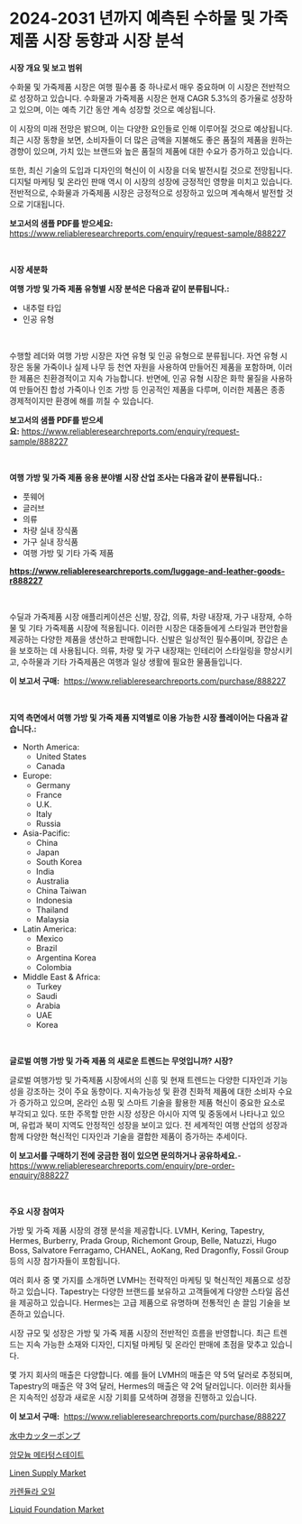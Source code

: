<p><h1>2024-2031 년까지 예측된 수하물 및 가죽제품 시장 동향과 시장 분석</h1></p><p><strong>시장 개요 및 보고 범위</strong></p>
<p><p>수화물 및 가죽제품 시장은 여행 필수품 중 하나로서 매우 중요하며 이 시장은 전반적으로 성장하고 있습니다. 수화물과 가죽제품 시장은 현재 CAGR 5.3%의 증가율로 성장하고 있으며, 이는 예측 기간 동안 계속 성장할 것으로 예상됩니다. </p><p>이 시장의 미래 전망은 밝으며, 이는 다양한 요인들로 인해 이루어질 것으로 예상됩니다. 최근 시장 동향을 보면, 소비자들이 더 많은 금액을 지불해도 좋은 품질의 제품을 원하는 경향이 있으며, 가치 있는 브랜드와 높은 품질의 제품에 대한 수요가 증가하고 있습니다.</p><p>또한, 최신 기술의 도입과 디자인의 혁신이 이 시장을 더욱 발전시킬 것으로 전망됩니다. 디지털 마케팅 및 온라인 판매 역시 이 시장의 성장에 긍정적인 영향을 미치고 있습니다. 전반적으로, 수화물과 가죽제품 시장은 긍정적으로 성장하고 있으며 계속해서 발전할 것으로 기대됩니다.</p></p>
<p><strong>보고서의 샘플 PDF를 받으세요:</strong> <a href="https://www.reliableresearchreports.com/enquiry/request-sample/888227">https://www.reliableresearchreports.com/enquiry/request-sample/888227</a></p>
<p>&nbsp;</p>
<p><strong>시장 세분화</strong></p>
<p><strong>여행 가방 및 가죽 제품 유형별 시장 분석은 다음과 같이 분류됩니다.:</strong></p>
<p><ul><li>내추럴 타입</li><li>인공 유형</li></ul></p>
<p>&nbsp;</p>
<p><p>수행할 레더와 여행 가방 시장은 자연 유형 및 인공 유형으로 분류됩니다. 자연 유형 시장은 동물 가죽이나 실제 나무 등 천연 자원을 사용하여 만들어진 제품을 포함하며, 이러한 제품은 친환경적이고 지속 가능합니다. 반면에, 인공 유형 시장은 화학 물질을 사용하여 만들어진 합성 가죽이나 인조 가방 등 인공적인 제품을 다루며, 이러한 제품은 종종 경제적이지만 환경에 해를 끼칠 수 있습니다.</p></p>
<p><strong>보고서의 샘플 PDF를 받으세요:</strong>&nbsp;<a href="https://www.reliableresearchreports.com/enquiry/request-sample/888227">https://www.reliableresearchreports.com/enquiry/request-sample/888227</a></p>
<p>&nbsp;</p>
<p><strong> 여행 가방 및 가죽 제품 응용 분야별 시장 산업 조사는 다음과 같이 분류됩니다.:</strong></p>
<p><ul><li>풋웨어</li><li>글러브</li><li>의류</li><li>차량 실내 장식품</li><li>가구 실내 장식품</li><li>여행 가방 및 기타 가죽 제품</li></ul></p>
<p><strong><a href="https://www.reliableresearchreports.com/luggage-and-leather-goods-r888227">https://www.reliableresearchreports.com/luggage-and-leather-goods-r888227</a></strong></p>
<p>&nbsp;</p>
<p><p>수딜과 가죽제품 시장 애플리케이션은 신발, 장갑, 의류, 차량 내장재, 가구 내장재, 수하물 및 기타 가죽제품 시장에 적용됩니다. 이러한 시장은 대중들에게 스타일과 편안함을 제공하는 다양한 제품을 생산하고 판매합니다. 신발은 일상적인 필수품이며, 장갑은 손을 보호하는 데 사용됩니다. 의류, 차량 및 가구 내장재는 인테리어 스타일링을 향상시키고, 수하물과 기타 가죽제품은 여행과 일상 생활에 필요한 물품들입니다.</p></p>
<p><strong>이 보고서 구매:</strong>&nbsp; <a href="https://www.reliableresearchreports.com/purchase/888227">https://www.reliableresearchreports.com/purchase/888227</a></p>
<p>&nbsp;</p>
<p><strong>지역 측면에서 여행 가방 및 가죽 제품 지역별로 이용 가능한 시장 플레이어는 다음과 같습니다.:</strong></p>
<p><ul>
    <li>
        North America:
        <ul>
            <li>United States</li>
            <li>Canada</li>
        </ul>
    </li>
    <li>
        Europe:
        <ul>
            <li>Germany</li>
            <li>France</li>
            <li>U.K.</li>
            <li>Italy</li>
            <li>Russia</li>
        </ul>
    </li>
    <li>
        Asia-Pacific:
        <ul>
            <li>China</li>
            <li>Japan</li>
            <li>South Korea</li>
            <li>India</li>
            <li>Australia</li>
            <li>China Taiwan</li>
            <li>Indonesia</li>
            <li>Thailand</li>
            <li>Malaysia</li>
        </ul>
    </li>
    <li>
        Latin America:
        <ul>
            <li>Mexico</li>
            <li>Brazil</li>
            <li>Argentina Korea</li>
            <li>Colombia</li>
        </ul>
    </li>
    <li>
        Middle East & Africa:
        <ul>
            <li>Turkey</li>
            <li>Saudi</li>
            <li>Arabia</li>
            <li>UAE</li>
            <li>Korea</li>
        </ul>
    </li>
    </ul></p>
<p>&nbsp;</p>
<p><strong>글로벌 여행 가방 및 가죽 제품 의 새로운 트렌드는 무엇입니까? 시장?</strong></p>
<p><p>글로벌 여행가방 및 가죽제품 시장에서의 신흥 및 현재 트렌드는 다양한 디자인과 기능성을 강조하는 것이 주요 동향이다. 지속가능성 및 환경 친화적 제품에 대한 소비자 수요가 증가하고 있으며, 온라인 쇼핑 및 스마트 기술을 활용한 제품 혁신이 중요한 요소로 부각되고 있다. 또한 주목할 만한 시장 성장은 아시아 지역 및 중동에서 나타나고 있으며, 유럽과 북미 지역도 안정적인 성장을 보이고 있다. 전 세계적인 여행 산업의 성장과 함께 다양한 혁신적인 디자인과 기술을 결합한 제품이 증가하는 추세이다.</p></p>
<p><strong>이 보고서를 구매하기 전에 궁금한 점이 있으면 문의하거나 공유하세요.</strong>- <a href="https://www.reliableresearchreports.com/enquiry/pre-order-enquiry/888227">https://www.reliableresearchreports.com/enquiry/pre-order-enquiry/888227</a></p>
<p>&nbsp;</p>
<p><strong>주요 시장 참여자</strong></p>
<p><p>가방 및 가죽 제품 시장의 경쟁 분석을 제공합니다. LVMH, Kering, Tapestry, Hermes, Burberry, Prada Group, Richemont Group, Belle, Natuzzi, Hugo Boss, Salvatore Ferragamo, CHANEL, AoKang, Red Dragonfly, Fossil Group 등의 시장 참가자들이 포함됩니다. </p><p>여러 회사 중 몇 가지를 소개하면 LVMH는 전략적인 마케팅 및 혁신적인 제품으로 성장하고 있습니다. Tapestry는 다양한 브랜드를 보유하고 고객들에게 다양한 스타일 옵션을 제공하고 있습니다. Hermes는 고급 제품으로 유명하며 전통적인 손 끌임 기술을 보존하고 있습니다. </p><p>시장 규모 및 성장은 가방 및 가죽 제품 시장의 전반적인 흐름을 반영합니다. 최근 트렌드는 지속 가능한 소재와 디자인, 디지털 마케팅 및 온라인 판매에 초점을 맞추고 있습니다. </p><p>몇 가지 회사의 매출은 다양합니다. 예를 들어 LVMH의 매출은 약 5억 달러로 추정되며, Tapestry의 매출은 약 3억 달러, Hermes의 매출은 약 2억 달러입니다. 이러한 회사들은 지속적인 성장과 새로운 시장 기회를 모색하며 경쟁을 진행하고 있습니다.</p></p>
<p><strong>이 보고서 구매:</strong>&nbsp;&nbsp;<a href="https://www.reliableresearchreports.com/purchase/888227">https://www.reliableresearchreports.com/purchase/888227</a></p>
<p><p><a href="https://medium.com/@izaiahbartell/%E6%B0%B4%E4%B8%AD%E3%82%AB%E3%83%83%E3%82%BF%E3%83%BC%E3%83%9D%E3%83%B3%E3%83%97%E5%B8%82%E5%A0%B4%E3%81%AE%E5%88%86%E6%9E%90-%E3%82%B0%E3%83%AD%E3%83%BC%E3%83%90%E3%83%AB%E7%94%A3%E6%A5%AD%E3%81%AE%E5%B1%95%E6%9C%9B%E3%81%A8%E4%BA%88%E6%B8%AC-2024%E5%B9%B4%E3%81%8B%E3%82%892031%E5%B9%B4%E3%81%BE%E3%81%A7-29400e27fc8a">水中カッターポンプ</a></p><p><a href="https://medium.com/@kalimetz2023/%EC%95%94%EB%AA%A8%EB%8A%84-%EB%A9%94%ED%83%80%ED%85%85%EC%8A%A4%ED%85%8C%EC%9D%B4%ED%8A%B8-%EC%8B%9C%EC%9E%A5-%EC%9C%A0%ED%98%95-%EC%9D%91%EC%9A%A9-%EB%B0%8F-%EC%A7%80%EB%A6%AC%EC%97%90-%EB%8C%80%ED%95%9C-%ED%8F%AC%EA%B4%84%EC%A0%81-%ED%8F%89%EA%B0%80-377aaef9214b">암모늄 메타텅스테이트</a></p><p><a href="https://www.linkedin.com/pulse/linen-supply-market-key-successful-business-strategy-forecast-ictge?trackingId=9aT1UB1aw15fWEUBPeM8XA%3D%3D">Linen Supply Market</a></p><p><a href="https://medium.com/@corneliutrifa2022/%EC%9C%A0%EA%B3%A8%EB%93%9C-%EC%97%98%EB%9D%BC-%EC%98%A4%EC%9D%BC-%EC%8B%9C%EC%9E%A5-%EB%B3%B4%EA%B3%A0%EC%84%9C%EB%8A%94-%EC%9D%B4-%EC%8B%9C%EC%9E%A5%EC%9D%98-%EC%B5%9C%EC%8B%A0-%ED%8A%B8%EB%A0%8C%EB%93%9C%EC%99%80-%EC%84%B1%EC%9E%A5-%EA%B8%B0%ED%9A%8C%EB%A5%BC-%EA%B3%B5%EA%B0%9C%ED%95%98%EA%B3%A0-%EC%9E%88%EC%8A%B5%EB%8B%88%EB%8B%A4-0f589158a74e">카렌듈라 오일</a></p><p><a href="https://www.linkedin.com/pulse/liquid-foundation-market-size-trends-complete-industry-zt5ke?trackingId=6xj0XJbEDLEUxlxE%2BDMGng%3D%3D">Liquid Foundation Market</a></p></p>